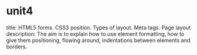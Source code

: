 # unit4
title: HTML5 forms. CSS3 position. Types of layout. Meta tags. Page layout
description: The aim is to explain how to use element formatting, 
  how to give them positioning, flowing around, indentations between 
  elements and borders. 
